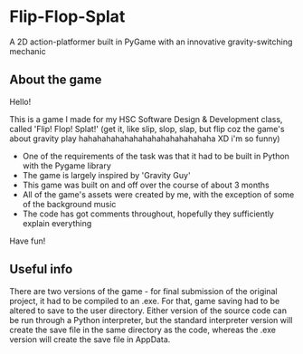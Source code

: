 # Flip-Flop-Splat
A 2D action-platformer built in PyGame with an innovative gravity-switching mechanic

## About the game

Hello!

This is a game I made for my HSC Software Design & Development class, called 'Flip! Flop! Splat!' (get it, like slip, slop, slap, but flip coz the game's about gravity play hahahahahahahahahahahahahahaha XD i'm so funny)

- One of the requirements of the task was that it had to be built in Python with the Pygame library
- The game is largely inspired by 'Gravity Guy'
- This game was built on and off over the course of about 3 months
- All of the game's assets were created by me, with the exception of some of the background music
- The code has got comments throughout, hopefully they sufficiently explain everything

Have fun!

## Useful info

There are two versions of the game - for final submission of the original project, it had to be compiled to an .exe. For that, game saving had to be altered to save to the user directory. Either version of the source code can be run through a Python interpreter, but the standard interpreter version will create the save file in the same directory as the code, whereas the .exe version will create the save file in AppData.
